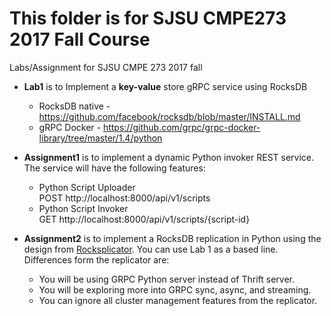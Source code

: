 # This folder is for SJSU CMPE273 2017 Fall Course
Labs/Assignment for SJSU CMPE 273 2017 fall

* **Lab1** is to Implement a **key-value** store gRPC service using RocksDB
  * RocksDB native - https://github.com/facebook/rocksdb/blob/master/INSTALL.md
  * gRPC Docker - https://github.com/grpc/grpc-docker-library/tree/master/1.4/python

* **Assignment1** is to implement a dynamic Python invoker REST service.<br />
The service will have the following features:
  * Python Script Uploader <br />
POST http://localhost:8000/api/v1/scripts
  * Python Script Invoker <br />
GET http://localhost:8000/api/v1/scripts/{script-id}

* **Assignment2** is to implement a RocksDB replication in Python using the design from
[Rocksplicator](https://medium.com/@Pinterest_Engineering/open-sourcing-rocksplicator-a-real-time-rocksdb-data-replicator-558cd3847a9d). You can use Lab 1 as a based line. Differences form the replicator are:
  * You will be using GRPC Python server instead of Thrift server.
  * You will be exploring more into GRPC sync, async, and streaming.
  * You can ignore all cluster management features from the replicator.
